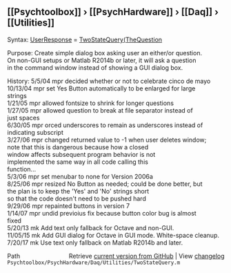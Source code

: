 ## [[Psychtoolbox]] &#8250; [[PsychHardware]] &#8250; [[Daq]] &#8250; [[Utilities]]

Syntax: [UserResponse](UserResponse) = [TwoStateQuery](TwoStateQuery)[(TheQuestion]((TheQuestion),[[TheChoices](TheChoices)])  
  
Purpose: Create simple dialog box asking user an either/or question.  
On non-GUI setups or Matlab R2014b or later, it will ask a question  
in the command window instead of showing a GUI dialog box.  
  
History:  5/5/04   mpr   decided whether or not to celebrate cinco de mayo  
          10/13/04 mpr   set Yes Button automatically to be enlarged for large  
                         strings   
          1/21/05  mpr   allowed fontsize to shrink for longer questions  
          1/27/05  mpr   allowed question to break at file separator instead of  
                         just spaces   
          6/30/05  mpr   orced underscores to remain as underscores instead of  
                         indicating subscript  
          3/27/06  mpr   changed returned value to -1 when user deletes window;  
                         note that this is dangerous because how a closed  
                         window affects subsequent program behavior is not  
                         implemented the same way in all code calling this  
                         function...   
          5/3/06   mpr   set menubar to none for Version 2006a  
          8/25/06  mpr   resized No Button as needed; could be done better, but    
                         the plan is to keep the 'Yes' and 'No' strings short  
                         so that the code doesn't need to be pushed hard  
          9/29/06  mpr   repainted buttons in version 7  
          1/14/07  mpr   undid previoius fix because button color bug is almost  
                         fixed  
          5/20/13  mk    Add text only fallback for Octave and non-GUI.  
         11/05/15  mk    Add GUI dialog for Octave in GUI mode. White-space cleanup.  
         7/20/17   mk    Use text only fallback on Matlab R2014b and later.  




<div class="code_header" style="text-align:right;">
  <span style="float:left;">Path&nbsp;&nbsp;</span> <span class="counter">Retrieve <a href=
  "https://raw.github.com/Psychtoolbox-3/Psychtoolbox-3/beta/Psychtoolbox/PsychHardware/Daq/Utilities/TwoStateQuery.m">current version from GitHub</a> | View <a href=
  "https://github.com/Psychtoolbox-3/Psychtoolbox-3/commits/beta/Psychtoolbox/PsychHardware/Daq/Utilities/TwoStateQuery.m">changelog</a></span>
</div>
<div class="code">
  <code>Psychtoolbox/PsychHardware/Daq/Utilities/TwoStateQuery.m</code>
</div>

